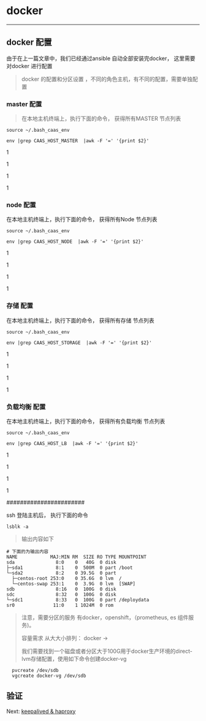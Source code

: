# docker

---

## docker 配置

由于在上一篇文章中，我们已经通过ansible 自动全部安装完docker， 这里需要对docker 进行配置

> docker 的配置和分区设置 ，不同的角色主机，有不同的配置，需要单独配置

### master  配置

> 在本地主机终端上，执行下面的命令， 获得所有MASTER 节点列表

```
source ~/.bash_caas_env

env |grep CAAS_HOST_MASTER  |awk -F '=' '{print $2}'
```

1



1

1

1



### 

### 

### node  配置

在本地主机终端上，执行下面的命令， 获得所有Node 节点列表

```
source ~/.bash_caas_env

env |grep CAAS_HOST_NODE  |awk -F '=' '{print $2}'
```

1



1

1

1

### 存储  配置

在本地主机终端上，执行下面的命令， 获得所有存储 节点列表

```
source ~/.bash_caas_env

env |grep CAAS_HOST_STORAGE  |awk -F '=' '{print $2}'
```

1



1

1

1

### 负载均衡 配置

在本地主机终端上，执行下面的命令， 获得所有负载均衡 节点列表

```
source ~/.bash_caas_env

env |grep CAAS_HOST_LB  |awk -F '=' '{print $2}'
```



1



1

1

1





\#\#\#\#\#\#\#\#\#\#\#\#\#\#\#\#\#\#\#\#\#\#\#

ssh 登陆主机后， 执行下面的命令

```
lsblk -a
```

> 输出内容如下

```
# 下面的为输出内容
NAME            MAJ:MIN RM  SIZE RO TYPE MOUNTPOINT
sda               8:0    0   40G  0 disk
├─sda1            8:1    0  500M  0 part /boot
└─sda2            8:2    0 39.5G  0 part
  ├─centos-root 253:0    0 35.6G  0 lvm  /
  └─centos-swap 253:1    0  3.9G  0 lvm  [SWAP]
sdb               8:16   0  100G  0 disk
sdc               8:32   0  100G  0 disk
└─sdc1            8:33   0  100G  0 part /deploydata
sr0              11:0    1 1024M  0 rom
```

> 注意，需要分区的服务 有docker，openshift，（prometheus,  es 组件服务\)。
>
> 容量需求 从大大小排列： docker -&gt;
>
> 我们需要找到一个磁盘或者分区大于100G用于docker生产环境的direct-lvm存储配置，使用如下命令创建docker-vg

```
  pvcreate /dev/sdb
  vgcreate docker-vg /dev/sdb
```

## 验证

Next:  [keepalived & haproxy](/keepalivedandhaproxy.md)

